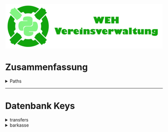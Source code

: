 ![](/diverses/logo.png)


# Zusammenfassung

<details>
 <summary>Paths</summary>
 
 ### odin

 - **odin:/WEH/** - Dieses Repository
 - **odin:/etc/credentials/config.json** - ALLE Credentials werden hieraus abgerufen!!! Keine Credentials in den Code schreiben!
 - **odin:/etc/crontab** - Enthält alle geplanten Cron-Jobs für das System (Automatisierte Ausführung von Skripten)

</details>



---

# Datenbank Keys

<details>
<summary>transfers</summary>

 - konto = 0 "Kaution"
 - konto = 1 "Netzbeitrag"
 - konto = 2 "Hausbeitrag"
 - konto = 3 "Druckauftrag"
 - konto = 4 "Einzahlung"
 - konto = 5 "Getränk"
 - konto = 6 "Waschmaschine"
 - konto = 7 "Spülmaschine"
 - konto = 8 "Undefinierte Zahlung"

 - kasse = 0 "Haus"
 - kasse = 1 "NetzAG(bar)-I"
 - kasse = 2 "NetzAG(bar)-II"
 - kasse = 3 "imaginär Schuldbuchung"
 - kasse = 4 "Netz(konto)" (alt)
 - kasse = 5 "imaginär Rückzahlung(positiv)"
 - kasse = 69 "PayPal"
 - kasse = 72 "Netzkonto"
 - kasse = 92 "Hauskonto"

</details>

<details>
<summary>barkasse</summary>

 - kasse = 1 "Netzkasse I"
 - kasse = 2 "Netzkasse II"
 - kasse = 3 "Kassenwartkasse I"
 - kasse = 4 "Kassenwartkasse II"
 - kasse = 5 "Tresor"

</details>